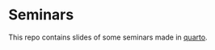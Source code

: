 # Seminars

This repo contains slides of some  seminars made in <a href="https://quarto.org/docs/presentations/revealjs/" target="_blank">quarto</a>.


